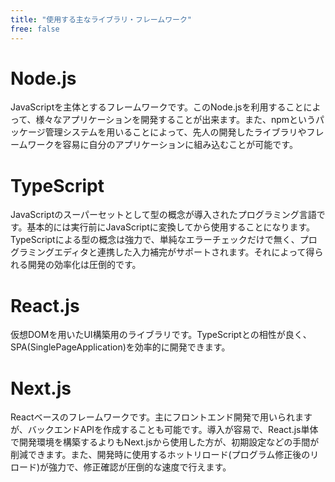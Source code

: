 ```yaml
---
title: "使用する主なライブラリ・フレームワーク"
free: false
---
```


# Node.js

JavaScriptを主体とするフレームワークです。このNode.jsを利用することによって、様々なアプリケーションを開発することが出来ます。また、npmというパッケージ管理システムを用いることによって、先人の開発したライブラリやフレームワークを容易に自分のアプリケーションに組み込むことが可能です。

# TypeScript

JavaScriptのスーパーセットとして型の概念が導入されたプログラミング言語です。基本的には実行前にJavaScriptに変換してから使用することになります。TypeScriptによる型の概念は強力で、単純なエラーチェックだけで無く、プログラミングエディタと連携した入力補完がサポートされます。それによって得られる開発の効率化は圧倒的です。

# React.js

仮想DOMを用いたUI構築用のライブラリです。TypeScriptとの相性が良く、SPA(SinglePageApplication)を効率的に開発できます。

# Next.js

Reactベースのフレームワークです。主にフロントエンド開発で用いられますが、バックエンドAPIを作成することも可能です。導入が容易で、React.js単体で開発環境を構築するよりもNext.jsから使用した方が、初期設定などの手間が削減できます。また、開発時に使用するホットリロード(プログラム修正後のリロード)が強力で、修正確認が圧倒的な速度で行えます。





